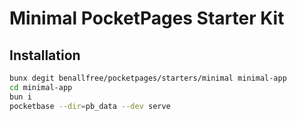 # Minimal PocketPages Starter Kit

## Installation

```bash
bunx degit benallfree/pocketpages/starters/minimal minimal-app
cd minimal-app
bun i
pocketbase --dir=pb_data --dev serve
```
